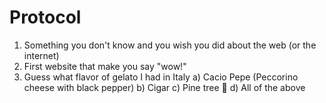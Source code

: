 # Protocol
1. Something you don't know and you wish you did about the web (or the internet)
2. First website that make you say "wow!"
3. Guess what flavor of gelato I had in Italy
  a) Cacio Pepe (Peccorino cheese with black pepper)
  b) Cigar
  c) Pine tree 🌲
  d) All of the above


